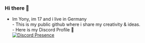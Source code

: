 ### Hi there 👋
- Im Yony, im 17 and i live in Germany<br>- This is my public github where i share my creativity & ideas.<br>- Here is my Discord Profile 🔽<br>
[![Discord Presence](https://lanyard.cnrad.dev/api/527108773123325980)](https://discord.com/users/527108773123325980)

<!--
**y0nyy/y0nyy** is a ✨ _special_ ✨ repository because its `README.md` (this file) appears on your GitHub profile.

Here are some ideas to get you started:

- 🔭 I’m currently working on ...
- 🌱 I’m currently learning ...
- 👯 I’m looking to collaborate on ...
- 🤔 I’m looking for help with ...
- 💬 Ask me about ...
- 📫 How to reach me: ...
- 😄 Pronouns: ...
- ⚡ Fun fact: ...
-->
